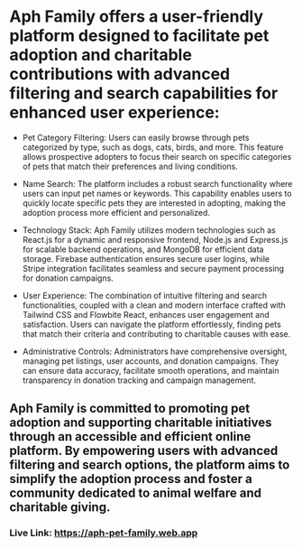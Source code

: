 # Aph Family offers a user-friendly platform designed to facilitate pet adoption and charitable contributions with advanced filtering and search capabilities for enhanced user experience:

- Pet Category Filtering: Users can easily browse through pets categorized by type, such as dogs, cats, birds, and more. This feature allows prospective adopters to focus their search on specific categories of pets that match their preferences and living conditions.

- Name Search: The platform includes a robust search functionality where users can input pet names or keywords. This capability enables users to quickly locate specific pets they are interested in adopting, making the adoption process more efficient and personalized.

- Technology Stack: Aph Family utilizes modern technologies such as React.js for a dynamic and responsive frontend, Node.js and Express.js for scalable backend operations, and MongoDB for efficient data storage. Firebase authentication ensures secure user logins, while Stripe integration facilitates seamless and secure payment processing for donation campaigns.

- User Experience: The combination of intuitive filtering and search functionalities, coupled with a clean and modern interface crafted with Tailwind CSS and Flowbite React, enhances user engagement and satisfaction. Users can navigate the platform effortlessly, finding pets that match their criteria and contributing to charitable causes with ease.

- Administrative Controls: Administrators have comprehensive oversight, managing pet listings, user accounts, and donation campaigns. They can ensure data accuracy, facilitate smooth operations, and maintain transparency in donation tracking and campaign management.

## Aph Family is committed to promoting pet adoption and supporting charitable initiatives through an accessible and efficient online platform. By empowering users with advanced filtering and search options, the platform aims to simplify the adoption process and foster a community dedicated to animal welfare and charitable giving.

### Live Link: https://aph-pet-family.web.app
